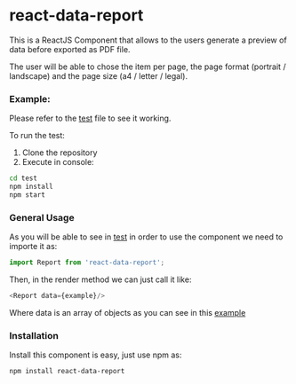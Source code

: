 # react-data-report

This is a ReactJS Component that allows to the users generate a preview of data before exported as PDF file.

The user will be able to chose the item per page, the page format (portrait / landscape) and the page size (a4 / letter / legal).

### Example:

Please refer to the [test](test/src/App.js) file to see it working.

To run the test:
1. Clone the repository
2. Execute in console:
```BASH
cd test
npm install
npm start
```

### General Usage

As you will be able to see in [test](test/src/App.js) in order to use the component we need to importe it as:
```JAVASCRIPT
import Report from 'react-data-report';
```

Then, in the render method we can just call it like:

```JAVASCRIPT
<Report data={example}/>
```

Where data is an array of objects as you can see in this [example](test/src/example.json)

### Installation

Install this component is easy, just use npm as:
```BASH
npm install react-data-report
```

